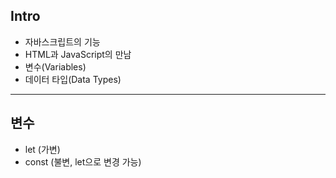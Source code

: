 ## Intro

- 자바스크립트의 기능
- HTML과 JavaScript의 만남
- 변수(Variables)
- 데이터 타입(Data Types)

---

## 변수

- let (가변)
- const (불변, let으로 변경 가능)
